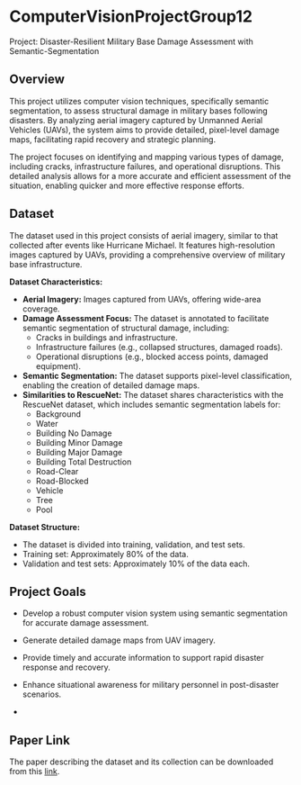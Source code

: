 # ComputerVisionProjectGroup12
Project: Disaster-Resilient Military Base Damage Assessment with Semantic-Segmentation

## Overview

This project utilizes computer vision techniques, specifically semantic segmentation, to assess structural damage in military bases following disasters. By analyzing aerial imagery captured by Unmanned Aerial Vehicles (UAVs), the system aims to provide detailed, pixel-level damage maps, facilitating rapid recovery and strategic planning.

The project focuses on identifying and mapping various types of damage, including cracks, infrastructure failures, and operational disruptions. This detailed analysis allows for a more accurate and efficient assessment of the situation, enabling quicker and more effective response efforts.

## Dataset

The dataset used in this project consists of aerial imagery, similar to that collected after events like Hurricane Michael. It features high-resolution images captured by UAVs, providing a comprehensive overview of military base infrastructure.

**Dataset Characteristics:**

* **Aerial Imagery:** Images captured from UAVs, offering wide-area coverage.
* **Damage Assessment Focus:** The dataset is annotated to facilitate semantic segmentation of structural damage, including:
    * Cracks in buildings and infrastructure.
    * Infrastructure failures (e.g., collapsed structures, damaged roads).
    * Operational disruptions (e.g., blocked access points, damaged equipment).
* **Semantic Segmentation:** The dataset supports pixel-level classification, enabling the creation of detailed damage maps.
* **Similarities to RescueNet:** The dataset shares characteristics with the RescueNet dataset, which includes semantic segmentation labels for:
    * Background
    * Water
    * Building No Damage
    * Building Minor Damage
    * Building Major Damage
    * Building Total Destruction
    * Road-Clear
    * Road-Blocked
    * Vehicle
    * Tree
    * Pool

**Dataset Structure:**

* The dataset is divided into training, validation, and test sets.
* Training set: Approximately 80% of the data.
* Validation and test sets: Approximately 10% of the data each.

## Project Goals

* Develop a robust computer vision system using semantic segmentation for accurate damage assessment.
* Generate detailed damage maps from UAV imagery.
* Provide timely and accurate information to support rapid disaster response and recovery.
* Enhance situational awareness for military personnel in post-disaster scenarios.

* 
## Paper Link

The paper describing the dataset and its collection can be downloaded from this [link](https://www.nature.com/articles/s41597-023-02799-4).










